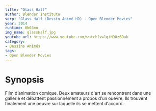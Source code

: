 ```yaml
---
title: "Glass Half"
author: Blender Institute
serp: "Glass Half (Dessin Animé HD) - Open Blender Movies"
year: 2014
runtime: 0h03mn
img_name: glassHalf.jpg
youtube_url: https://www.youtube.com/watch?v=lqiN98z6Dak
category:
- Dessins Animés
tags:
- Open Blender Movies
---
```


# Synopsis
Film d’animation comique. 
Deux amateurs d'art se rencontrent dans une gallerie et débattent passionnément a propos d'un ouevre. Ils trouvent finalement une oeuvre sur laquelle ils se mettent d'accord.
